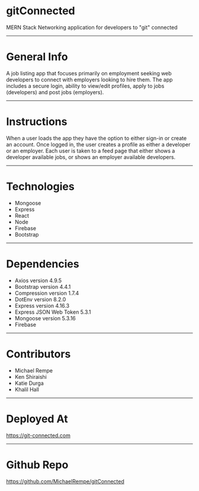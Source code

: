 # gitConnected
MERN Stack Networking application for developers to "git" connected

---

# General Info
A job listing app that focuses primarily on employment seeking web developers to connect with employers looking to hire them. The app includes a secure login, ability to view/edit profiles, apply to jobs (developers) and post jobs (employers).

---

# Instructions
When a user loads the app they have the option to either sign-in or create an account. Once logged in, the user creates a profile as either a developer or an employer. Each user is taken to a feed page that either shows a developer available jobs, or shows an employer available developers. 

---

# Technologies
- Mongoose
- Express
- React
- Node
- Firebase
- Bootstrap

---

# Dependencies

- Axios version 4.9.5
- Bootstrap version 4.4.1
- Compression version 1.7.4
- DotEnv version 8.2.0
- Express version 4.16.3
- Express JSON Web Token 5.3.1
- Mongoose version 5.3.16
- Firebase

---

# Contributors

- Michael Rempe
- Ken Shiraishi
- Katie Durga
- Khalil Hall

---

# Deployed At
https://git-connected.com

---

# Github Repo
https://github.com/MichaelRempe/gitConnected



